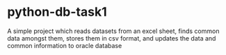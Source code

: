 # python-db-task1
A simple project which reads datasets from an excel sheet, finds common data amongst them, stores them in csv format, and updates the data and common information to oracle database
